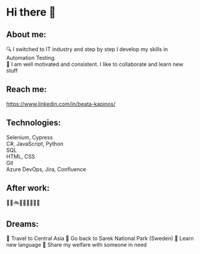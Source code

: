 # Hi there 👋
## About me:
🔍 I switched to IT industry and step by step I develop my skills in Automation Testing. <br />
🌱 I am well motivated and consistent. I like to collaborate and learn new stuff
## Reach me:
https://www.linkedin.com/in/beata-kapinos/
## Technologies:
Selenium, Cypress <br />
C#, JavaScript, Python <br />
SQL <br />
HTML, CSS <br />
Git <br />
Azure DevOps, Jira, Confluence <br />

## After work: 
👩‍🍳🚲🥊🧘🏻‍♀️🌄🐱
## Dreams: 
🎯 Travel to Central Asia
🎯 Go back to Sarek National Park (Sweden)
🎯 Learn new language
🎯 Share my welfare with someone in need
